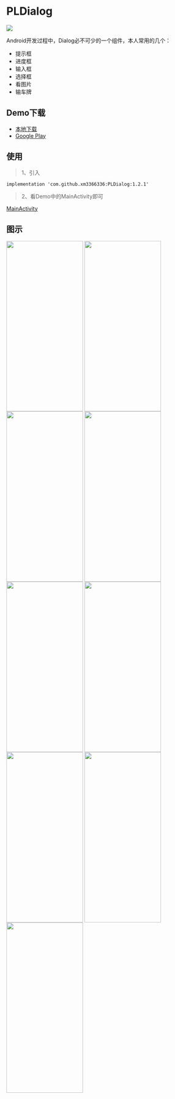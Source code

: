 # PLDialog
[![](https://jitpack.io/v/xm3366336/PLDialog.svg)](https://jitpack.io/#xm3366336/PLDialog)

Android开发过程中，Dialog必不可少的一个组件，本人常用的几个：
 * 提示框
 * 进度框
 * 输入框 
 * 选择框
 * 看图片
 * 输车牌

## Demo下载

 * [本地下载](https://github.com/xm3366336/PLDialog/blob/master/app/release/app-release.apk)
 * [Google Play](https://play.google.com/store/apps/details?id=com.pengl.PLDialog.demo)

## 使用

> 1、引入
```
implementation 'com.github.xm3366336:PLDialog:1.2.1'
```

> 2、看Demo中的MainActivity即可

[MainActivity](https://github.com/xm3366336/PLDialog/blob/main/app/src/com/pengl/PLDialog/MainActivity.java)


## 图示

 <img src="http://oss.luokj.com/github/PLDialog/1-main.jpg" width="200" height="445" align=center />
 <img src="http://oss.luokj.com/github/PLDialog/2-tips1.jpg" width="200" height="445" align=center />
 <img src="http://oss.luokj.com/github/PLDialog/3-progress.jpg" width="200" height="445" align=center />

 <img src="http://oss.luokj.com/github/PLDialog/4-tips_succ.jpg" width="200" height="445" align=center />
 <img src="http://oss.luokj.com/github/PLDialog/5-input_text.jpg" width="200" height="445" align=center />
 <img src="http://oss.luokj.com/github/PLDialog/6-input_num.jpg" width="200" height="445" align=center />

 <img src="http://oss.luokj.com/github/PLDialog/7-input_idcard.jpg" width="200" height="445" align=center />
 <img src="http://oss.luokj.com/github/PLDialog/8-choose.jpg" width="200" height="445" align=center />
 <img src="http://oss.luokj.com/github/PLDialog/9-photo.jpg" width="200" height="445" align=center />
